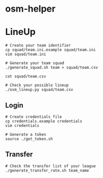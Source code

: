 # osm-helper

# LineUp

```
# Create your team identifier
cp squad/team.ini.example squad/team.ini
vim squad/team.ini
```

```
# Generate your team squad
./generate_squad.sh team > squad/team.csv

cat squad/team.csv
```

```
# Check your possible lineup
./osm_lineup.py squad/team.csv
```

## Login

```
# Create credentials file
cp credentials.example credentials
vim credentials
```

```
# Generate a token
source ./get_token.sh
```

## Transfer

```
# Check the transfer list of your league
./generate_transfer_rate.sh team_name
```
